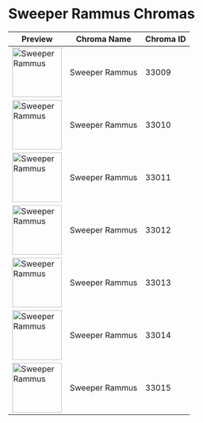 # Sweeper Rammus Chromas

| Preview | Chroma Name | Chroma ID |
|---|---|---|
| <img src='https://raw.communitydragon.org/latest/plugins/rcp-be-lol-game-data/global/default/v1/champion-chroma-images/33/33009.png' alt='Sweeper Rammus' width='100'> | Sweeper Rammus | 33009 |
| <img src='https://raw.communitydragon.org/latest/plugins/rcp-be-lol-game-data/global/default/v1/champion-chroma-images/33/33010.png' alt='Sweeper Rammus' width='100'> | Sweeper Rammus | 33010 |
| <img src='https://raw.communitydragon.org/latest/plugins/rcp-be-lol-game-data/global/default/v1/champion-chroma-images/33/33011.png' alt='Sweeper Rammus' width='100'> | Sweeper Rammus | 33011 |
| <img src='https://raw.communitydragon.org/latest/plugins/rcp-be-lol-game-data/global/default/v1/champion-chroma-images/33/33012.png' alt='Sweeper Rammus' width='100'> | Sweeper Rammus | 33012 |
| <img src='https://raw.communitydragon.org/latest/plugins/rcp-be-lol-game-data/global/default/v1/champion-chroma-images/33/33013.png' alt='Sweeper Rammus' width='100'> | Sweeper Rammus | 33013 |
| <img src='https://raw.communitydragon.org/latest/plugins/rcp-be-lol-game-data/global/default/v1/champion-chroma-images/33/33014.png' alt='Sweeper Rammus' width='100'> | Sweeper Rammus | 33014 |
| <img src='https://raw.communitydragon.org/latest/plugins/rcp-be-lol-game-data/global/default/v1/champion-chroma-images/33/33015.png' alt='Sweeper Rammus' width='100'> | Sweeper Rammus | 33015 |
